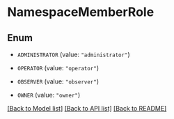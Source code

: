 # NamespaceMemberRole

## Enum


* `ADMINISTRATOR` (value: `"administrator"`)

* `OPERATOR` (value: `"operator"`)

* `OBSERVER` (value: `"observer"`)

* `OWNER` (value: `"owner"`)


[[Back to Model list]](../README.md#documentation-for-models) [[Back to API list]](../README.md#documentation-for-api-endpoints) [[Back to README]](../README.md)


